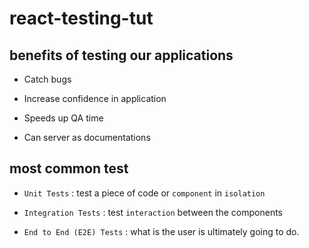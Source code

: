 # react-testing-tut

## benefits of testing our applications

- Catch bugs

- Increase confidence in application

- Speeds up QA time

- Can server as documentations

## most common test

- `Unit Tests` : test a piece of code or `component` in `isolation`

- `Integration Tests` : test `interaction` between the components

- `End to End (E2E) Tests` : what is the user is ultimately going to do.
